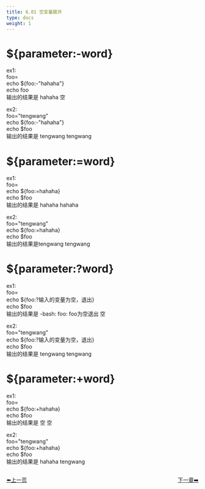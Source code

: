 ```yaml
---
title: 6.01 空变量展开  
type: docs
weight: 1
---    
```


# ${parameter:-word}   

ex1:   
foo=  
echo ${foo:-"hahaha"}  
echo foo    
输出的结果是 hahaha 空      

ex2:  
foo="tengwang"   
echo ${foo:-"hahaha"}   
echo $foo   
输出的结果是 tengwang tengwang   

# **${parameter:=word}**   

ex1:  
foo=  
echo ${foo:=hahaha}   
echo $foo   
输出的结果是 hahaha hahaha     

ex2:   
foo="tengwang"   
echo ${foo:=hahaha}   
echo $foo    
输出的结果是tengwang tengwang   

# ${parameter:?word}   

ex1:   
foo=   
echo ${foo:?输入的变量为空，退出}   
echo $foo   
输出的结果是 -bash: foo: foo为空退出 空   

ex2:   
foo="tengwang"   
echo ${foo:?输入的变量为空，退出}   
echo $foo   
输出的结果是 tengwang tengwang   

# ${parameter:+word}   

ex1:   
foo=   
echo ${foo:+hahaha}   
echo $foo   
输出的结果是 空 空   

ex2:   
foo="tengwang"   
echo ${foo:+hahaha}   
echo $foo   
输出的结果是 hahaha tengwang   






<div style="display: flex;justify-content: space-between;align-items: center;">
<p><a href="https://books.linuxwt.com/linuxwtbash/ChapterSix/">⬅️上一页</a></p>
<p><a href="https://books.linuxwt.com/linuxwtbash/NotNullargs/">下一章➡️</a></p>
</div>



